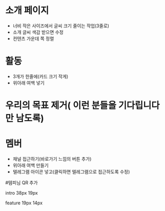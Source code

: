 

# 소개 페이지
- 너비 작은 사이즈에서 글씨 크기 줄이는 작업(3줄로)
- 소개 글씨 색감 받으면 수정
- 컨텐츠 가운데 쪽 정렬

# 활동
- 3개가 한줄에(카드 크기 작게)
- 위아래 여백 넣기

# 우리의 목표 제거( 이런 분들을 기다립니다 만 남도록)

# 멤버
- 채널 접근하기(바로가기 느낌의 버튼 추가)
- 위아래 여백 만들기
- 텔레그램 아이콘 넣고(클릭하면 텔레그램으로 접근하도록 수정)


#템피님 QR 추가



intro
38px
19px

feature
19px
14px